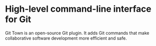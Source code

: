 # High-level command-line interface for Git

Git Town is an open-source Git plugin. It adds Git commands that make
collaborative software development more efficient and safe.
